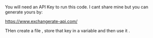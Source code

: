 You will need an API Key to run this code. I cant share mine but you can generate yours by:

https://www.exchangerate-api.com/

THen create a file , store that key in a variable and then use it .
